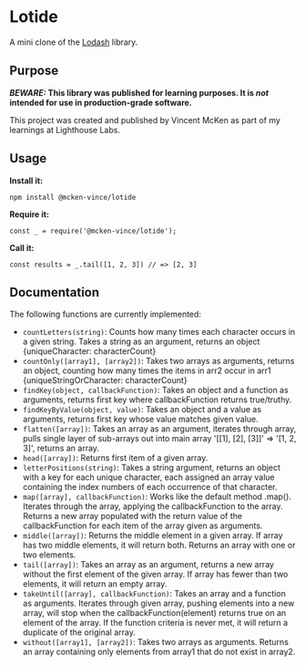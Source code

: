 # Lotide

A mini clone of the [Lodash](https://lodash.com) library.

## Purpose

**_BEWARE:_ This library was published for learning purposes. It is _not_ intended for use in production-grade software.**

This project was created and published by Vincent McKen as part of my learnings at Lighthouse Labs. 

## Usage

**Install it:**

`npm install @mcken-vince/lotide`

**Require it:**

`const _ = require('@mcken-vince/lotide');`

**Call it:**

`const results = _.tail([1, 2, 3]) // => [2, 3]`

## Documentation

The following functions are currently implemented:

* `countLetters(string)`: Counts how many times each character occurs in a given string. Takes a string as an argument, returns an object {uniqueCharacter: characterCount}
* `countOnly([array1], [array2])`: Takes two arrays as arguments, returns an object, counting how many times the items in arr2 occur in arr1 {uniqueStringOrCharacter: characterCount} 
* `findKey(object, callbackFunction)`: Takes an object and a function as arguments, returns first key where callbackFunction returns true/truthy.
* `findKeyByValue(object, value)`: Takes an object and a value as arguments, returns first key whose value matches given value.
* `flatten([array])`: Takes an array as an argument, iterates through array, pulls single layer of sub-arrays out into main array '[[1], [2], [3]]' => '[1, 2, 3]', returns an array.
* `head([array])`: Returns first item of a given array.
* `letterPositions(string)`: Takes a string argument, returns an object with a key for each unique character, each assigned an array value containing the index numbers of each occurrence of that character.
* `map([array], callbackFunction)`: Works like the default method .map(). Iterates through the array, applying the callbackFunction to the array. Returns a new array populated with the return value of the callbackFunction for each item of the array given as arguments.
* `middle([array])`: Returns the middle element in a given array. If array has two middle elements, it will return both. Returns an array with one or two elements.
* `tail([array])`: Takes an array as an argument, returns a new array without the first element of the given array. If array has fewer than two elements, it will return an empty array.
* `takeUntil([array], callbackFunction)`: Takes an array and a function as arguments. Iterates through given array, pushing elements into a new array, will stop when the callbackFunction(element) returns true on an element of the array. If the function criteria is never met, it will return a duplicate of the original array.
* `without([array1], [array2])`: Takes two arrays as arguments. Returns an array containing only elements from array1 that do not exist in array2.